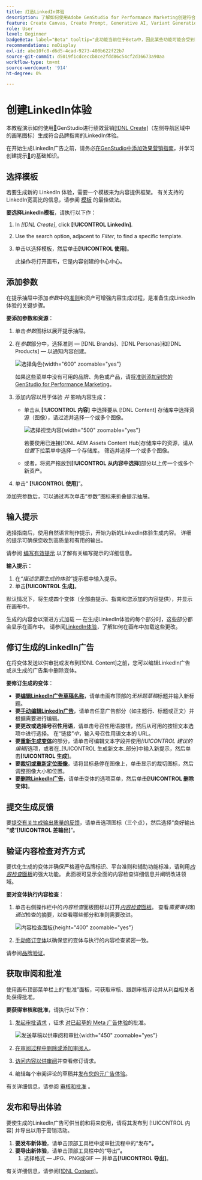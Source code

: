 ```yaml
---
title: 打造LinkedIn体验
description: 了解如何使用Adobe GenStudio for Performance Marketing创建符合品牌要求的LinkedIn体验。
feature: Create Canvas, Create Prompt, Generative AI, Variant Generation, Content Generation
role: User
level: Beginner
badgeBeta: label="Beta" tooltip="此功能当前位于Beta中，因此某些功能可能会受到限制或发生更改。"
recommendations: noDisplay
exl-id: abe10fc8-d6d5-4cad-9273-400b622f22b7
source-git-commit: d5019f1cdceccb8ce2fdd86c54cf2d36673a90aa
workflow-type: tm+mt
source-wordcount: '914'
ht-degree: 0%

---
```


# 创建LinkedIn体验

本教程演示如何使用[&#128279;](/help/user-guide/create/meta-experiences.md)GenStudio进行绩效营销[[!DNL Create]](/help/user-guide/create/overview.md)（左侧导航区域中的画笔图标）生成符合品牌指南的LinkedIn体验。

在开始生成LinkedIn广告之前，请务必[在GenStudio中添加效果营销指南](/help/user-guide/guidelines/add-guidelines.md)，并学习创建提示[&#128279;](/help/user-guide/effective-prompts.md)的基础知识。

## 选择模板

若要生成新的 LinkedIn 体验，需要一个模板来为内容提供框架。 有关支持的LinkedIn宽高比的信息，请参阅 [模板](/help/user-guide/content/best-practices-for-templates.md#follow-channel-specific-template-guidelines) 的最佳做法。

**要选择LinkedIn模板**，请执行以下作：

1. In _[!DNL Create]_, click **[!UICONTROL LinkedIn]**.
1. Use the search option, adjacent to _Filter_, to find a specific template.
1. 单击以选择模板，然后单击&#x200B;**[!UICONTROL 使用]**。

   此操作将打开画布，它是内容创建的中心中心。

## 添加参数

在提示抽屉中添加&#x200B;_参数_&#x200B;中的[准则](/help/user-guide/guidelines/overview.md)和资产可增强内容生成过程，是准备生成LinkedIn体验的关键步骤。

**要添加参数和资源**：

1. 单击&#x200B;_参数_&#x200B;图标以展开提示抽屉。
1. 在&#x200B;_参数_&#x200B;部分中，选择准则 — [!DNL Brands]、[!DNL Personas]和[!DNL Products] — 以通知内容创建。

   ![选择角色](/help/assets/persona-select.png){width="600" zoomable="yes"}

   如果这些菜单中没有可用的品牌、角色或产品，请[将准则添加到您的GenStudio for Performance Marketing](/help/user-guide/guidelines/add-guidelines.md)。

1. 添加内容以用于体验 *并* 影响内容生成：
   * 单击从 **[!UICONTROL 内容]** 中选择要从 [!DNL Content] 存储库中选择资源（图像），请过滤并选择一个或多个图像。

     ![选择视觉内容](/help/assets/content-select-meta.png){width="500" zoomable="yes"}

     若要使用已连接[!DNL AEM Assets Content Hub]存储库中的资源，请从&#x200B;_位置_&#x200B;下拉菜单中选择一个存储库。 筛选并选择一个或多个图像。

   * 或者，将资产拖放到&#x200B;**[!UICONTROL 从内容中选择]**&#x200B;部分以上传一个或多个新资产。
1. 单击“ **[!UICONTROL 使用]**”。

添加完参数后，可以通过再次单击“参数&#x200B;_”_&#x200B;图标来折叠提示抽屉。

## 输入提示

选择指南后，使用自然语言制作提示，开始为新的LinkedIn体验生成内容。 详细的提示可确保您收到高质量和有用的输出。

请参阅 [编写有效提示](/help/user-guide/effective-prompts.md) 以了解有关编写提示的详细信息。

**输入提示**：

1. 在&#x200B;_“描述您要生成的体验”_&#x200B;提示框中输入提示。
1. 单击&#x200B;**[!UICONTROL 生成]**。

默认情况下，将生成四个变体（全部由提示、指南和您添加的内容提供），并显示在画布中。

生成的内容会以渐进方式加载 — 在生成LinkedIn体验的每个部分时，这些部分都会显示在画布中。 请参阅[LinkedIn体验](/help/user-guide/create/linkedin-experiences.md#progressive-loading)，了解如何在画布中加载这些更改。

## 修订生成的LinkedIn广告

在将变体发送以供审批或发布到[!DNL Content]之前，您可以编辑LinkedIn广告或从生成的广告集中删除变体。

**要修订生成的变体**：

* **要[编辑LinkedIn广告草稿名称](/help/user-guide/create/manage-variants.md#change-draft-name)**，请单击画布顶部的&#x200B;_无标题草稿_&#x200B;标题并输入新标题。
* **要[手动编辑LinkedIn广告](/help/user-guide/create/manage-variants.md#manually-edit-text)**，请单击任意广告部分（如主题行、标题或正文）并根据需要进行编辑。
* **要更改或选择号召性用语**，请单击号召性用语按钮，然后从可用的按钮文本选项中进行选择。 在“链接”_中_，输入号召性用语文本的 URL。
* **要[重新生成变体](/help/user-guide/create/manage-variants.md#re-generate-sections)**&#x200B;的部分，请单击可编辑文本字段并使用&#x200B;_[!UICONTROL 建议的编辑]_&#x200B;选项，或者在_[!UICONTROL 生成新文本_部分]中输入新提示，然后单击&#x200B;**[!UICONTROL 生成]**。
* **要[裁切或重新定位图像](/help/user-guide/create/manage-variants.md#crop-assets)**，请将鼠标悬停在图像上，单击显示的裁切图标，然后调整图像大小和位置。
* **要[删除LinkedIn广告](/help/user-guide/create/manage-variants.md#delete-variant)**，请单击变体的选项菜单，然后单击&#x200B;**[!UICONTROL 删除变体]**。

## 提交生成反馈

要[提交有关生成输出质量的反馈](/help/user-guide/create/manage-variants.md#generation-feedback)，请单击选项图标（三个点），然后选择“良好输出&#x200B;**”或**“**[!UICONTROL 差输出]**”。

## 验证内容检查对齐方式

要优化生成的变体并确保严格遵守品牌标识、平台准则和辅助功能标准，请利用&#x200B;[_内容检查_&#x200B;面板](/help/user-guide/guidelines/brand-validation.md#content-check-panel)的强大功能。 此面板可显示全面的内容检查详细信息并阐明改进领域。

**要对变体执行内容检查**：

1. 单击右侧操作栏中的&#x200B;_内容检查_&#x200B;面板图标以打开&#x200B;[_内容检查_&#x200B;面板](/help/user-guide/guidelines/brand-validation.md#content-check-panel)。 查看&#x200B;*需要审核*&#x200B;和&#x200B;*通过*&#x200B;检查的摘要，以查看哪些部分和准则需要改进。

   ![_内容检查_&#x200B;面板](/help/assets/content-check-panel.png){height="400" zoomable="yes"}

1. [手动修订变体](#revise-generated-variants)以确保您的变体与执行的内容检查紧密一致。

请参阅[品牌验证](/help/user-guide/guidelines/brand-validation.md)。

## 获取审阅和批准

使用画布顶部菜单栏上的“批准”面板，可获取审核、跟踪审核评论并从利益相关者处获得批准。

**要获得审核和批准**，请执行以下作：

1. [发起审批请求](/help/user-guide/approvals/request-review.md) ，征求 [对已起草的 Meta 广告体验](/help/user-guide/approvals/approve-content.md)的批准。

   ![发送草稿以供审阅和审批](/help/assets/send-approval-meta.png){width="450" zoomable="yes"}

1. [在审阅过程中删除或添加审阅人](/help/user-guide/approvals/review-and-edit.md#manage-approvals)。
1. [访问内容以供审阅](/help/user-guide/approvals/review-and-edit.md#access-content-for-review)并查看修订请求。
1. 编辑每个审阅评论的草稿并[发布您的元广告体验](#publish-and-export-experience)。

有关详细信息，请参阅 [审核和批准](/help/user-guide/approvals/overview.md) 。

## 发布和导出体验

要使生成的LinkedIn广告可供当前和将来使用，请将其发布到 [!UICONTROL 内容] 并导出以用于营销活动。

1. **要发布新体验**，请单击顶部工具栏中或审批流程中的“发布&#x200B;**”。**
1. **要导出新体验**，请单击顶部工具栏中的“导出&#x200B;**”。**
   1. 选择格式 — JPG、PNG或GIF — 并单击&#x200B;**[!UICONTROL 导出]**。

有关详细信息，请参阅[[!DNL Content]](/help/user-guide/content/overview.md#search-and-find-approved-content)。

